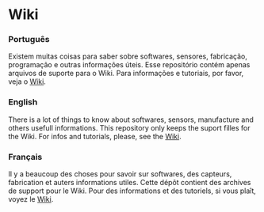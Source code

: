 # Wiki

### Português

Existem muitas coisas para saber sobre softwares, sensores, fabricação, programação e outras informações úteis.
Esse repositório contém apenas arquivos de suporte para o Wiki.
Para informações e tutoriais, por favor, veja o [Wiki](https://github.com/UnbDroid/Wiki/wiki).

### English

There is a lot of things to know about softwares, sensors, manufacture and others usefull informations.
This repository only keeps the suport filles for the Wiki.
For infos and tutorials, please, see the [Wiki](https://github.com/UnbDroid/Wiki/wiki).

### Français

Il y a beaucoup des choses pour savoir sur softwares, des capteurs, fabrication et auters informations utiles.
Cette dépôt contient des archives de support pour le Wiki.
Pour des informations et des tutoriels, si vous plaît, voyez le [Wiki](https://github.com/UnbDroid/Wiki/wiki).
